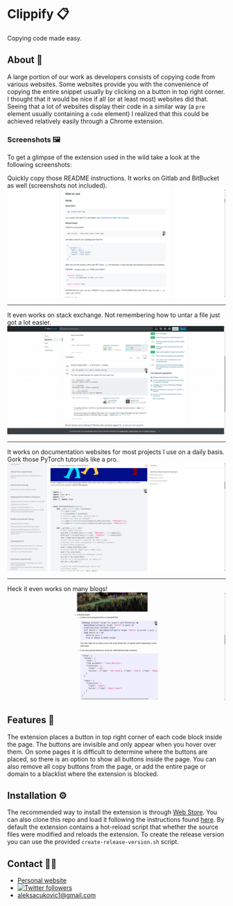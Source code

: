 # Clippify 📋

Copying code made easy.

## About 📖

A large portion of our work as developers consists of copying code from various
websites. Some websites provide you with the convenience of copying the entire
snippet usually by clicking on a button in top right corner. I thought that it
would be nice if all (or at least most) websites did that. Seeing that a lot
of websites display their code in a similar way (a `pre` element usually
containing a `code` element) I realized that this could be achieved relatively
easily through a Chrome extension.

### Screenshots 🖼️

To get a glimpse of the extension used in the wild take a look at the following
screenshots:

Quickly copy those README instructions. It works on Gitlab and BitBucket as
well (screenshots not included).
![GitHub Readme](screenshots/github.png)

---

It even works on stack exchange. Not remembering how to untar a file just got a
lot easier.
![Stack Overflow](screenshots/stack-overflow.png)

---

It works on documentation websites for most projects I use on a daily basis.
Gork those PyTorch tutorials like a pro.
![Stack Overflow](screenshots/docs.png)

---

Heck it even works on many blogs!
![Stack Overflow](screenshots/blog.png)

## Features 📝

The extension places a button in top right corner of each code block inside
the page. The buttons are invisible and only appear when you hover over them.
On some pages it is difficult to determine where the buttons are placed, so
there is an option to show all buttons inside the page. You can also remove all
copy buttons from the page, or add the entire page or domain to a blacklist
where the extension is blocked.

## Installation ⚙️

The recommended way to install the extension is through [Web Store](https://chrome.google.com/webstore/detail/clippify/ojdofoikeplghgcomajojeinnjniecld).
You can also clone this repo and load it following the instructions found
[here](https://developer.chrome.com/extensions/getstarted).
By default the extension contains a hot-reload script that whether the source
files were modified and reloads the extension. To create the release version you
can use the provided `create-release-version.sh` script.

## Contact 🙋‍♂️

-   [Personal website](https://aleksac.me)
-   <a target="_blank" href="http://twitter.com/aleksa_c_"><img alt='Twitter followers' src="https://img.shields.io/twitter/follow/aleksa_c_.svg?style=social"></a>
-   aleksacukovic1@gmail.com
